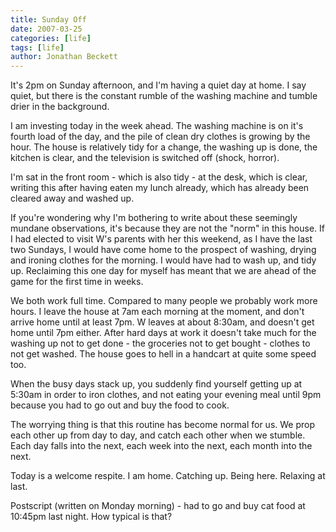 ```yaml
---
title: Sunday Off
date: 2007-03-25
categories: [life]
tags: [life]
author: Jonathan Beckett
---
```


It's 2pm on Sunday afternoon, and I'm having a quiet day at home. I say quiet, but there is the constant rumble of the washing machine and tumble drier in the background.

I am investing today in the week ahead. The washing machine is on it's fourth load of the day, and the pile of clean dry clothes is growing by the hour. The house is relatively tidy for a change, the washing up is done, the kitchen is clear, and the television is switched off (shock, horror).

I'm sat in the front room - which is also tidy - at the desk, which is clear, writing this after having eaten my lunch already, which has already been cleared away and washed up.

If you're wondering why I'm bothering to write about these seemingly mundane observations, it's because they are not the "norm" in this house. If I had elected to visit W's parents with her this weekend, as I have the last two Sundays, I would have come home to the prospect of washing, drying and ironing clothes for the morning. I would have had to wash up, and tidy up. Reclaiming this one day for myself has meant that we are ahead of the game for the first time in weeks.

We both work full time. Compared to many people we probably work more hours. I leave the house at 7am each morning at the moment, and don't arrive home until at least 7pm. W leaves at about 8:30am, and doesn't get home until 7pm either. After hard days at work it doesn't take much for the washing up not to get done - the groceries not to get bought - clothes to not get washed. The house goes to hell in a handcart at quite some speed too.

When the busy days stack up, you suddenly find yourself getting up at 5:30am in order to iron clothes, and not eating your evening meal until 9pm because you had to go out and buy the food to cook.

The worrying thing is that this routine has become normal for us. We prop each other up from day to day, and catch each other when we stumble. Each day falls into the next, each week into the next, each month into the next.

Today is a welcome respite. I am home. Catching up. Being here. Relaxing at last.

Postscript (written on Monday morning) - had to go and buy cat food at 10:45pm last night. How typical is that?